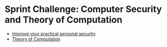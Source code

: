 # Sprint Challenge: Computer Security and Theory of Computation

* [Improve your practical personal security](security/)
* [Theory of Computation](theory/)
